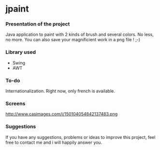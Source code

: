 jpaint
========

### Presentation of the project

Java application to paint with 2 kinds of brush and several colors. No less, no more.
You can also save your magnificient work in a png file ! ;-)

### Library used

- Swing
- AWT

### To-do 

Internationalization. Right now, only french is available.

### Screens

http://www.casimages.com/i/150104054842137483.png

### Suggestions 

If you have any suggestions, problems or ideas to improve this project, feel free to contact me and i will happily answer you.
